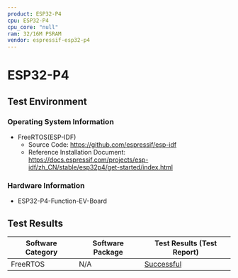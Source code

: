 ```yaml
---
product: ESP32-P4
cpu: ESP32-P4
cpu_core: "null"
ram: 32/16M PSRAM
vendor: espressif-esp32-p4
---
```


# ESP32-P4 

## Test Environment

### Operating System Information

- FreeRTOS(ESP-IDF)
    - Source Code: https://github.com/espressif/esp-idf
    - Reference Installation Document: https://docs.espressif.com/projects/esp-idf/zh_CN/stable/esp32p4/get-started/index.html

### Hardware Information

- ESP32-P4-Function-EV-Board

## Test Results

| Software Category     | Software Package | Test Results (Test Report)                        |
| --------------------- | ---------------- | ------------------------------------------------- |
| FreeRTOS  | N/A              | [Successful][FreeRTOS]                                |

[FreeRTOS]: ./FreeRTOS/README.md
